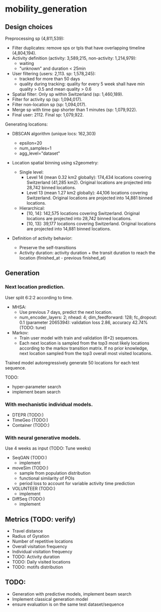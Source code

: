 # mobility_generation

## Design choices

Preprocessing sp (4,811,539):
- Filter duplicates: remove sps or tpls that have overlapping timeline (4,804,194). 
- Activity definition (activity: 3,589,215, non-activity: 1,214,979):
    - waiting
    - "unknown" and duration < 25min
-  User filtering (users: 2,113. sp: 1,578,245):
    - tracked for more than 50 days
    - quality during tracking: quality for every 5 week shall have min quality > 0.5 and mean quality > 0.6 
- Spatial filter: Only sp within Switzerland (sp: 1,460,189).
- Filter for activity sp (sp: 1,094,017). 
- Filter non-location sp (sp: 1,094,017). 
- Merge sp with time gap shorter than 1 minutes (sp: 1,079,922).
- Final user: 2112. Final sp: 1,079,922.

Generating locations:
- DBSCAN algorithm (unique locs: 162,303)
    - epsilon=20
    - num_samples=1
    - agg_level="dataset"
- Location spatial binning using s2geometry: 
    - Single level:
        - Level 14 (mean 0.32 km2 globally): 174,434 locations covering Switzerland (41,285 km2). Original locations are projected into 28,742 binned locations.
        - Level 13 (mean 1.27 km2 globally): 44,106 locations covering Switzerland. Original locations are projected into 14,881 binned locations.
    - Hierarchical: 
        - [10, 14]: 142,575 locations covering Switzerland. Original locations are projected into 28,742 binned locations.
        - [10, 13]: 39,177 locations covering Switzerland. Original locations are projected into 14,881 binned locations.
        

- Definition of activity behavior:
    - Preserve the self-transitions
    - Activity duration: activity duration + the transit duration to reach the location (finished_at - previous finished_at)

## Generation

### Next location prediction. 

User split 6:2:2 according to time.

- MHSA: 
    - Use previous 7 days, predict the next location. 
    - num_encoder_layers: 2; nhead: 4; dim_feedforward: 128; fc_dropout: 0.1 (parameter 2065394): validation loss 2.86, accuracy 42.74% (TODO: tune)
- Markov: 
    - Train user model with train and validation (6+2) sequences. 
    - Each next location is sampled from the top3 most likely locations according to the markov transition matrix. If no prior knowledge, next location sampled from the top3 overall most visited locations.


Trained model autoregressively generate 50 locations for each test sequence. 

TODO:
- hyper-parameter search
- implement beam search

### With mechanistic individual models. 

- DTEPR (TODO:)
- TimeGeo (TODO:)
- Container (TODO:)

### With neural generative models.

Use 4 weeks as input (TODO: Tune weeks)

- SeqGAN (TODO:) 
    - implement
- moveSim (TODO:) 
    - sample from population distribution
    - functional similarity of POIs
    - period loss to account for variable activity time prediction 
- VOLUNTEER (TODO:)
    - implement
- DiffSeq (TODO:)
    - implement

## Metrics (TODO: verify)

- Travel distance 
- Radius of Gyration
- Number of repetitive locations
- Overall visitation frequency
- Individual visitation frequency
- TODO: Activity duration
- TODO: Daily visited locations
- TODO: motifs distribution

## TODO:
- Generation with predictive models, implement beam search
- Implement classical generation model 
- ensure evaluation is on the same test dataset/sequence